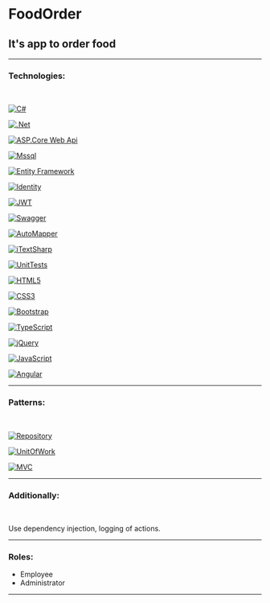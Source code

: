 # FoodOrder

## It's app to order food

***

### Technologies:

<br>

[![C#](https://img.shields.io/badge/-Sharp-090909?style=for-the-badge&logo=C&logoColor=E5D3FF)](https://github.com/ItIsWayOfLife/FoodOrder/tree/main/src)

[![.Net](https://img.shields.io/badge/-.Net-090909?style=for-the-badge&logo=.net&logoColor=E5D3FF)](https://github.com/ItIsWayOfLife/FoodOrder/tree/main/src)

[![ASP.Core Web Api](https://img.shields.io/badge/-Api-090909?style=for-the-badge&logo=Api&logoColor=27A0D9)](https://github.com/ItIsWayOfLife/FoodOrder/tree/main/src/API)

[![Mssql](https://img.shields.io/badge/-Mssql-090909?style=for-the-badge&logo=Mssql&logoColor=007BB6)](https://github.com/ItIsWayOfLife/FoodOrder/blob/8e4e8ac9ae7b07d1f1f7aa6f6707c0cb504270da/src/API/Startup.cs#L29)

[![Entity Framework](https://img.shields.io/badge/-EntityFramework-090909?style=for-the-badge&logo=EntityFramework&logoColor=007BB6)](https://github.com/ItIsWayOfLife/FoodOrder/blob/main/src/Infrastructure/Entities/ApplicationContext.cs)

[![Identity](https://img.shields.io/badge/-Identity-090909?style=for-the-badge&logo=Identity&logoColor=007BB6)](https://github.com/ItIsWayOfLife/FoodOrder/blob/main/src/Infrastructure/Identity/IdentityContext.cs)

[![JWT](https://img.shields.io/badge/-JWT-090909?style=for-the-badge&logo=JWT&logoColor=007BB6)](https://github.com/ItIsWayOfLife/FoodOrder/blob/main/src/API/Configurators/JwtConfigurator.cs)

[![Swagger](https://img.shields.io/badge/-Swagger-090909?style=for-the-badge&logo=Swagger&logoColor=007BB6)](https://github.com/ItIsWayOfLife/FoodOrder/blob/8e4e8ac9ae7b07d1f1f7aa6f6707c0cb504270da/src/API/Exceptions/StartupExtensions.cs#L121)

[![AutoMapper](https://img.shields.io/badge/-AutoMapper-090909?style=for-the-badge&logo=AutoMapper&logoColor=007BB6)](https://github.com/ItIsWayOfLife/FoodOrder/blob/main/src/API/Helpers/CatalogHelper.cs)

[![iTextSharp](https://img.shields.io/badge/-iTextSharp-090909?style=for-the-badge&logo=iTextSharp&logoColor=007BB6)](https://github.com/ItIsWayOfLife/FoodOrder/blob/main/src/API/Reports/ReportPDF.cs)

[![UnitTests](https://img.shields.io/badge/-UnitTests-090909?style=for-the-badge&logo=UnitTests&logoColor=007BB6)](https://github.com/ItIsWayOfLife/FoodOrder/tree/main/src/Tests/API.UnitTests)

[![HTML5](https://img.shields.io/badge/-HTML5-090909?style=for-the-badge&logo=HTML5&logoColor=007BB6)](https://github.com/ItIsWayOfLife/FoodOrder/tree/main/src/ClientApp)

[![CSS3](https://img.shields.io/badge/-CSS3-090909?style=for-the-badge&logo=CSS3&logoColor=007BB6)](https://github.com/ItIsWayOfLife/FoodOrder/blob/main/src/Web/wwwroot/css/site.css)

[![Bootstrap](https://img.shields.io/badge/-Bootstrap-090909?style=for-the-badge&logo=Bootstrap&logoColor=007BB6)](https://github.com/ItIsWayOfLife/FoodOrder/tree/main/src/Web/wwwroot/lib/bootstrap)

[![TypeScript](https://img.shields.io/badge/-TypeScript-090909?style=for-the-badge&logo=TypeScript&logoColor=007BB6)](https://github.com/ItIsWayOfLife/FoodOrder/tree/main/src/ClientApp/src/app/service)

[![jQuery](https://img.shields.io/badge/-jQuery-090909?style=for-the-badge&logo=jQuery&logoColor=007BB6)](https://github.com/ItIsWayOfLife/FoodOrder/tree/main/src/Web/wwwroot/lib/jquery)

[![JavaScript](https://img.shields.io/badge/-JavaScript-090909?style=for-the-badge&logo=JavaScript&logoColor=007BB6)](https://github.com/ItIsWayOfLife/FoodOrder/blob/main/src/ClientApp/karma.conf.js)

[![Angular](https://img.shields.io/badge/-Angular-090909?style=for-the-badge&logo=Angular&logoColor=007BB6)](https://github.com/ItIsWayOfLife/FoodOrder/tree/main/src/ClientApp)

***

### Patterns:

<br>

[![Repository](https://img.shields.io/badge/-Repository-090909?style=for-the-badge&logo=Repository&logoColor=007BB6)](https://github.com/ItIsWayOfLife/FoodOrder/tree/main/src/Infrastructure/Repositories)

[![UnitOfWork](https://img.shields.io/badge/-UnitOfWork-090909?style=for-the-badge&logo=UnitOfWork&logoColor=007BB6)](https://github.com/ItIsWayOfLife/FoodOrder/blob/main/src/Infrastructure/Repositories/EFUnitOfWork.cs)

[![MVC](https://img.shields.io/badge/-MVC-090909?style=for-the-badge&logo=MVC&logoColor=007BB6)](https://github.com/ItIsWayOfLife/FoodOrder/tree/main/src/Web)

***

### Additionally:

<br>

Use dependency injection, logging of actions.

***

### Roles:
*  Employee
*  Administrator

***


